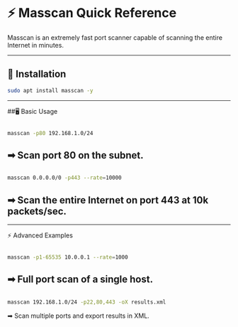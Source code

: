 # ⚡ Masscan Quick Reference

Masscan is an extremely fast port scanner capable of scanning the entire Internet in minutes.

---

## 🔧 Installation
```bash
sudo apt install masscan -y
```
---
##🖥️ Basic Usage
```bash

masscan -p80 192.168.1.0/24
```
## ➡ Scan port 80 on the subnet.
```bash

masscan 0.0.0.0/0 -p443 --rate=10000
```
## ➡ Scan the entire Internet on port 443 at 10k packets/sec.
---
⚡ Advanced Examples
```bash

masscan -p1-65535 10.0.0.1 --rate=1000
```
## ➡ Full port scan of a single host.

```bash

masscan 192.168.1.0/24 -p22,80,443 -oX results.xml
```
➡ Scan multiple ports and export results in XML.
